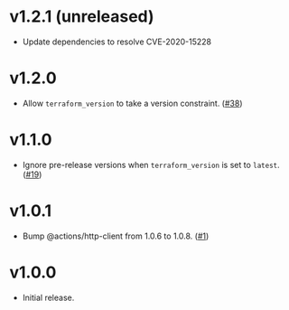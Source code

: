 # v1.2.1 (unreleased)

- Update dependencies to resolve CVE-2020-15228

# v1.2.0

- Allow `terraform_version` to take a version constraint. ([#38](https://github.com/hashicorp/setup-terraform/pull/38))

# v1.1.0

- Ignore pre-release versions when `terraform_version` is set to `latest`. ([#19](https://github.com/hashicorp/setup-terraform/pull/19))

# v1.0.1

- Bump @actions/http-client from 1.0.6 to 1.0.8. ([#1](https://github.com/hashicorp/setup-terraform/pull/1))

# v1.0.0

- Initial release.

